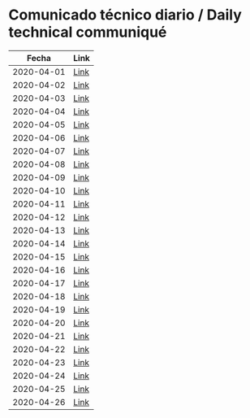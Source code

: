 # Comunicado técnico diario / Daily technical communiqué

| Fecha               | Link        |
| ------------------- | ----------  |
| 2020-04-01           | [Link](https://www.gob.mx/salud/prensa/nuevo-coronavirus-en-el-mundo-covid-19-comunicado-tecnico-diario-239526?idiom=es) |
| 2020-04-02           | [Link](https://www.gob.mx/salud/prensa/nuevo-coronavirus-en-el-mundo-covid-19-comunicado-tecnico-diario-239588?idiom=es) |
| 2020-04-03           | [Link](https://www.gob.mx/salud/prensa/nuevo-coronavirus-en-el-mundo-covid-19-comunicado-tecnico-diario-239704?idiom=es) |
| 2020-04-04           | [Link](https://www.gob.mx/salud/prensa/nuevo-coronavirus-en-el-mundo-covid-19-comunicado-tecnico-diario-239732?idiom=es) |
| 2020-04-05           | [Link](https://www.gob.mx/salud/prensa/nuevo-coronavirus-en-el-mundo-covid-19-comunicado-tecnico-diario-239741?idiom=es) |
| 2020-04-06           | [Link](https://www.gob.mx/salud/prensa/nuevo-coronavirus-en-el-mundo-covid-19-comunicado-tecnico-diario-239810?idiom=es) |
| 2020-04-07           | [Link](https://www.gob.mx/salud/prensa/nuevo-coronavirus-en-el-mundo-covid-19-comunicado-tecnico-diario-239867?idiom=es) |
| 2020-04-08           | [Link](https://www.gob.mx/salud/prensa/nuevo-coronavirus-en-el-mundo-covid-19-comunicado-tecnico-diario-239963?idiom=es) |
| 2020-04-09           | [Link](https://www.gob.mx/salud/prensa/nuevo-coronavirus-en-el-mundo-covid-19-comunicado-tecnico-diario-240045?idiom=es) |
| 2020-04-10           | [Link](https://www.gob.mx/salud/prensa/nuevo-coronavirus-en-el-mundo-covid-19-comunicado-tecnico-diario-240098?idiom=es) |
| 2020-04-11           | [Link](https://www.gob.mx/salud/prensa/nuevo-coronavirus-en-el-mundo-covid-19-comunicado-tecnico-diario-240161?idiom=es) |
| 2020-04-12           | [Link](https://www.gob.mx/salud/prensa/nuevo-coronavirus-en-el-mundo-covid-19-comunicado-tecnico-diario-240175?idiom=es) |
| 2020-04-13           | [Link](https://www.gob.mx/salud/prensa/nuevo-coronavirus-en-el-mundo-covid-19-comunicado-tecnico-diario-240221?idiom=es) |
| 2020-04-14   | [Link](https://www.gob.mx/salud/prensa/nuevo-coronavirus-en-el-mundo-covid-19-comunicado-tecnico-diario-240290?idiom=es)  |
| 2020-04-15   | [Link](https://www.gob.mx/salud/prensa/nuevo-coronavirus-en-el-mundo-covid-19-comunicado-tecnico-diario-240372?idiom=es)  |
| 2020-04-16   | [Link](https://www.gob.mx/salud/prensa/nuevo-coronavirus-en-el-mundo-covid-19-comunicado-tecnico-diario-240429?idiom=es)  |
| 2020-04-17   | [Link](https://www.gob.mx/salud/prensa/nuevo-coronavirus-en-el-mundo-covid-19-comunicado-tecnico-diario-240533?idiom=es)  |
| 2020-04-18   | [Link](https://www.gob.mx/salud/prensa/nuevo-coronavirus-en-el-mundo-covid-19-comunicado-tecnico-diario-240548?idiom=es)  |
| 2020-04-19   | [Link](https://www.gob.mx/salud/prensa/nuevo-coronavirus-en-el-mundo-covid-19-comunicado-tecnico-diario-240546?idiom=es)  |
| 2020-04-20   | [Link](https://www.gob.mx/salud/prensa/nuevo-coronavirus-en-el-mundo-covid-19-comunicado-tecnico-diario-240658?idiom=es)  |
| 2020-04-21   | [Link](https://www.gob.mx/salud/prensa/nuevo-coronavirus-en-el-mundo-covid-19-comunicado-tecnico-diario-240721?idiom=es)  |
| 2020-04-22   | [Link](https://www.gob.mx/salud/prensa/nuevo-coronavirus-en-el-mundo-covid-19-comunicado-tecnico-diario-240798?idiom=es)  |
| 2020-04-23   | [Link](https://www.gob.mx/salud/prensa/nuevo-coronavirus-en-el-mundo-covid-19-comunicado-tecnico-diario-240896?idiom=es ) | 
| 2020-04-24   | [Link](https://www.gob.mx/salud/prensa/nuevo-coronavirus-en-el-mundo-covid-19-comunicado-tecnico-diario-240962?idiom=es ) |
| 2020-04-25   | [Link](https://www.gob.mx/salud/prensa/nuevo-coronavirus-en-el-mundo-covid-19-comunicado-tecnico-diario-241015?idiom=es)  | 
| 2020-04-26   | [Link](https://www.gob.mx/salud/prensa/nuevo-coronavirus-en-el-mundo-covid-19-comunicado-tecnico-diario-241037?idiom=es)  |
